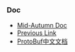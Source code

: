### Doc

* [Mid-Autumn Doc](https://github.com/xuezou/Lib3Framework-iOS/wiki)
* [Previous Link](http://wechat.iwown.com:4567/home)
* [ProtoBuf中文文档](https://scow.github.io/ble-sdk-doc/#/ios/sdk)
